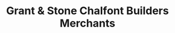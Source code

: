 ---
title: "Grant & Stone Chalfont Builders Merchants"
url: /chalfont-st-peter/grant-and-stone-chalfont-builders-merchants/
shop: trade
---